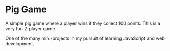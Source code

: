 # Pig Game
A simple pig game where a player wins if they collect 100 points. This is a very fun 2-player game.

One of the many mini-projects in my pursuit of learning JavaScript and web development.
